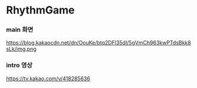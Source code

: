 # RhythmGame

### main 화면
https://blog.kakaocdn.net/dn/OouKe/btq2DFl35dI/5gVmCh963kwPTdsBkk8sLk/img.png

### intro 영상
https://tv.kakao.com/v/418285636
